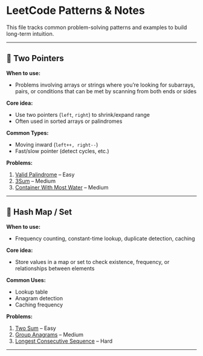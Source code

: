 # LeetCode Patterns & Notes

This file tracks common problem-solving patterns and examples to build long-term intuition.

---

## 🧠 Two Pointers

**When to use:**  
- Problems involving arrays or strings where you’re looking for subarrays, pairs, or conditions that can be met by scanning from both ends or sides

**Core idea:**  
- Use two pointers (`left`, `right`) to shrink/expand range
- Often used in sorted arrays or palindromes

**Common Types:**
- Moving inward (`left++, right--`)
- Fast/slow pointer (detect cycles, etc.)

**Problems:**
1. [Valid Palindrome](https://leetcode.com/problems/valid-palindrome/) – Easy  
2. [3Sum](https://leetcode.com/problems/3sum/) – Medium  
3. [Container With Most Water](https://leetcode.com/problems/container-with-most-water/) – Medium

---

## 🧠 Hash Map / Set

**When to use:**  
- Frequency counting, constant-time lookup, duplicate detection, caching

**Core idea:**  
- Store values in a map or set to check existence, frequency, or relationships between elements

**Common Uses:**
- Lookup table
- Anagram detection
- Caching frequency

**Problems:**
1. [Two Sum](https://leetcode.com/problems/two-sum/) – Easy  
2. [Group Anagrams](https://leetcode.com/problems/group-anagrams/) – Medium  
3. [Longest Consecutive Sequence](https://leetcode.com/problems/longest-consecutive-sequence/) – Hard

---
